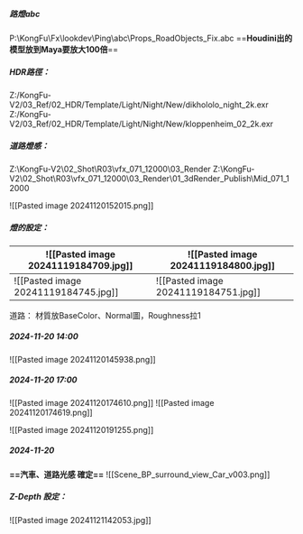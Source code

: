 ##### 路燈abc  
P:\KongFu\Fx\lookdev\Ping\abc\Props_RoadObjects_Fix.abc
==**Houdini出的模型放到Maya要放大100倍**==

##### HDR路徑：
Z:/KongFu-V2/03_Ref/02_HDR/Template/Light/Night/New/dikhololo_night_2k.exr
Z:/KongFu-V2/03_Ref/02_HDR/Template/Light/Night/New/kloppenheim_02_2k.exr

##### 道路燈感：
Z:\KongFu-V2\02_Shot\R03\vfx_071_12000\03_Render
Z:\KongFu-V2\02_Shot\R03\vfx_071_12000\03_Render\01_3dRender\_Publish\Mid_071_12000

![[Pasted image 20241120152015.png]]

##### 燈的設定：

| ![[Pasted image 20241119184709.jpg]] | ![[Pasted image 20241119184800.jpg]] |
| ------------------------------------ | ------------------------------------ |
| ![[Pasted image 20241119184745.jpg]] | ![[Pasted image 20241119184751.jpg]] |

道路：
材質放BaseColor、Normal圖，Roughness拉1

##### 2024-11-20 14:00
![[Pasted image 20241120145938.png]]

##### 2024-11-20 17:00
![[Pasted image 20241120174610.png]]
![[Pasted image 20241120174619.png]]

![[Pasted image 20241120191255.png]]

##### 2024-11-20 
**==汽車、道路光感 確定==**
![[Scene_BP_surround_view_Car_v003.png]]
##### Z-Depth 設定：
![[Pasted image 20241121142053.jpg]]


